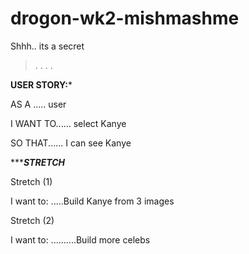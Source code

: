 # drogon-wk2-mishmashme

Shhh.. its a secret

>.
>.
>.
>.
>
>
>
>
>
>
>
>



************USER STORY:*************


AS A ..... user


I WANT TO...... select Kanye


SO THAT...... I can see Kanye



****************STRETCH*************

Stretch (1)

I want to: .....Build Kanye from 3 images


Stretch (2) 

I want to: ..........Build more celebs
